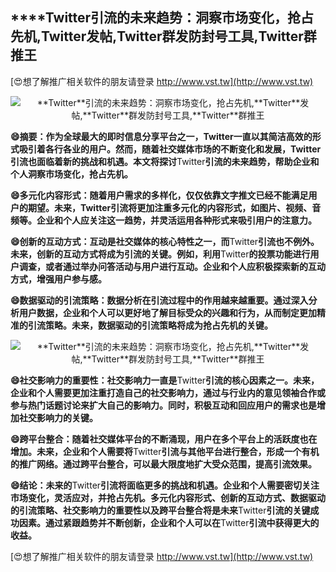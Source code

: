 ## ****Twitter**引流的未来趋势：洞察市场变化，抢占先机,**Twitter**发帖,**Twitter**群发防封号工具,**Twitter**群推王**

[😍想了解推广相关软件的朋友请登录 http://www.vst.tw](http://www.vst.tw)

 <center><img src="https://vst.tw/MP4/tuiguang/png/7.png" alt="**Twitter**引流的未来趋势：洞察市场变化，抢占先机,**Twitter**发帖,**Twitter**群发防封号工具,**Twitter**群推王"></center>

**😄摘要：作为全球最大的即时信息分享平台之一，**Twitter**一直以其简洁高效的形式吸引着各行各业的用户。然而，随着社交媒体市场的不断变化和发展，**Twitter**引流也面临着新的挑战和机遇。本文将探讨**Twitter**引流的未来趋势，帮助企业和个人洞察市场变化，抢占先机。**

**😄多元化内容形式：随着用户需求的多样化，仅仅依靠文字推文已经不能满足用户的期望。未来，**Twitter**引流将更加注重多元化的内容形式，如图片、视频、音频等。企业和个人应关注这一趋势，并灵活运用各种形式来吸引用户的注意力。**

**😄创新的互动方式：互动是社交媒体的核心特性之一，而**Twitter**引流也不例外。未来，创新的互动方式将成为引流的关键。例如，利用**Twitter**的投票功能进行用户调查，或者通过举办问答活动与用户进行互动。企业和个人应积极探索新的互动方式，增强用户参与感。**

**😄数据驱动的引流策略：数据分析在引流过程中的作用越来越重要。通过深入分析用户数据，企业和个人可以更好地了解目标受众的兴趣和行为，从而制定更加精准的引流策略。未来，数据驱动的引流策略将成为抢占先机的关键。**

 <center><img src="https://vst.tw/MP4/tuiguang/png/7.png" alt="**Twitter**引流的未来趋势：洞察市场变化，抢占先机,**Twitter**发帖,**Twitter**群发防封号工具,**Twitter**群推王"></center>

**😄社交影响力的重要性：社交影响力一直是**Twitter**引流的核心因素之一。未来，企业和个人需要更加注重打造自己的社交影响力，通过与行业内的意见领袖合作或参与热门话题讨论来扩大自己的影响力。同时，积极互动和回应用户的需求也是增加社交影响力的关键。**

**😄跨平台整合：随着社交媒体平台的不断涌现，用户在多个平台上的活跃度也在增加。未来，企业和个人需要将**Twitter**引流与其他平台进行整合，形成一个有机的推广网络。通过跨平台整合，可以最大限度地扩大受众范围，提高引流效果。**

**😄结论：未来的**Twitter**引流将面临更多的挑战和机遇。企业和个人需要密切关注市场变化，灵活应对，并抢占先机。多元化内容形式、创新的互动方式、数据驱动的引流策略、社交影响力的重要性以及跨平台整合将是未来**Twitter**引流的关键成功因素。通过紧跟趋势并不断创新，企业和个人可以在**Twitter**引流中获得更大的收益。**

[😍想了解推广相关软件的朋友请登录 http://www.vst.tw](http://www.vst.tw)



